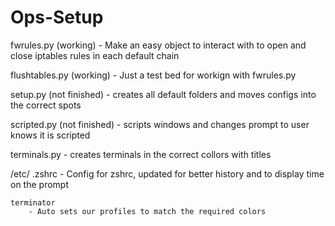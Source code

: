 # Ops-Setup

fwrules.py (working)
    - Make an easy object to interact with to open and close iptables rules in each default chain

flushtables.py (working)
    - Just a test bed for workign with fwrules.py

setup.py (not finished)
    - creates all default folders and moves configs into the correct spots

scripted.py (not finished)
    - scripts windows and changes prompt to user knows it is scripted

terminals.py
    - creates terminals in the correct collors with titles

/etc/
    .zshrc
        - Config for zshrc, updated for better history and to display time on the prompt
    
    terminator
        - Auto sets our profiles to match the required colors